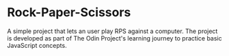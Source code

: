 # Rock-Paper-Scissors

A simple project that lets an user play RPS against a computer. The project is developed 
as part of The Odin Project's learning journey to practice basic JavaScript concepts.